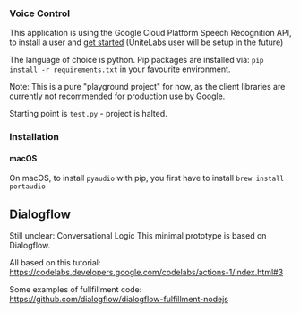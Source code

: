 ### Voice Control

This application is using the Google Cloud Platform Speech Recognition API, to install a user and [get started](https://cloud.google.com/speech/docs/getting-started) (UniteLabs user will be setup in the future)

The language of choice is python. Pip packages are installed via: `pip install -r requirements.txt` in your favourite environment.

Note: This is a pure "playground project" for now, as the client libraries are currently not recommended for production use by Google.

Starting point is `test.py` - project is halted.
### Installation

#### macOS
On macOS, to install `pyaudio` with pip, you first have to install `brew install portaudio`

## Dialogflow
Still unclear: Conversational Logic
This minimal prototype is based on Dialogflow.

All based on this tutorial:
https://codelabs.developers.google.com/codelabs/actions-1/index.html#3

Some examples of fullfillment code:
https://github.com/dialogflow/dialogflow-fulfillment-nodejs